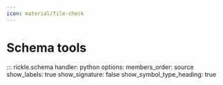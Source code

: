 ```yaml
---
icon: material/file-check
---
```


# Schema tools

::: rickle.schema
    handler: python
    options:
      members_order: source
      show_labels: true
      show_signature: false
      show_symbol_type_heading: true